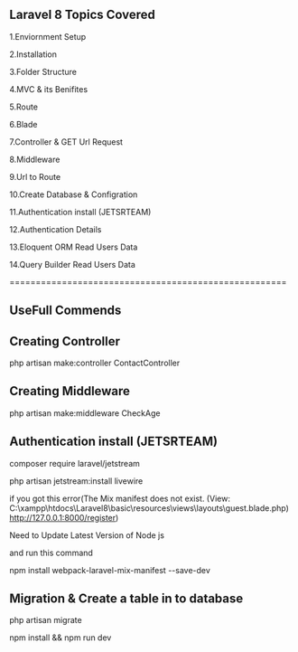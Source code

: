 Laravel 8 Topics Covered
------------------------

1.Enviornment Setup

2.Installation

3.Folder Structure

4.MVC & its Benifites

5.Route

6.Blade

7.Controller & GET Url Request

8.Middleware

9.Url to Route

10.Create Database & Configration

11.Authentication install (JETSRTEAM)

12.Authentication Details

13.Eloquent ORM Read Users Data

14.Query Builder Read Users Data



=====================================================

UseFull Commends
----------------
Creating Controller
-------------------
php artisan make:controller ContactController

Creating Middleware
-------------------
php artisan make:middleware CheckAge

Authentication install (JETSRTEAM)
----------------------------------
composer require laravel/jetstream

php artisan jetstream:install livewire 

if you got this error(The Mix manifest does not exist. (View: C:\xampp\htdocs\Laravel8\basic\resources\views\layouts\guest.blade.php) http://127.0.0.1:8000/register)

Need to Update Latest Version of Node js

and run this command

npm install webpack-laravel-mix-manifest --save-dev


Migration & Create a table in to database
-----------------------------------------
php artisan migrate

npm install && npm run dev







